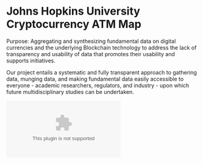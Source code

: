 # Johns Hopkins University Cryptocurrency ATM Map

Purpose: Aggregating and synthesizing fundamental data on digital currencies and the underlying Blockchain technology to address the lack of transparency and usability of data that promotes their usability and supports initiatives. 

Our project entails a systematic and fully transparent approach to gathering data, munging data, and making fundamental data easily accessible to everyone - academic researchers, regulators, and industry - upon which future multidisciplinary studies can be undertaken.

![alt text](https://github.com/neelmehta00/JohnsHopkinsCryptocurrencyMap/carey.logo.large.horizontal.blue.eps?raw=true)
